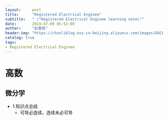 ```yaml
---
layout:     post
title:      "Registered Electrical Enginee"
subtitle:   " \"Registered Electrical Enginee learning note\""
date:       2019-07-09 05:52:00
author:     "赵春丽"
header-img: "https://chunliblog.oss-cn-beijing.aliyuncs.com/images/D4C69F1E63E80FD63A69D7FAC940000C.jpg"
catalog: true
tags:
- Registered Electrical Enginee
---
```

# 高数
## 微分学
* 1.知识点总结
   * 可导必连续，连续未必可导
